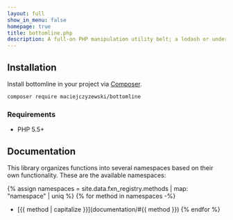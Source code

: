 ```yaml
---
layout: full
show_in_menu: false
homepage: true
title: bottomline.php
description: A full-on PHP manipulation utility belt; a lodash or underscore equivalent for PHP.
---
```


<div class="row">
<div class="col-md-6" markdown="1">

## Installation

Install bottomline in your project via [Composer](https://getcomposer.org/).

```bash
composer require maciejczyzewski/bottomline
```

### Requirements

- PHP 5.5+

</div>
<div class="col-md-6" markdown="1">

## Documentation

This library organizes functions into several namespaces based on their own functionality. These are the available namespaces:

{% assign namespaces = site.data.fxn_registry.methods | map: "namespace" | uniq %}
{% for method in namespaces -%}
- [{{ method | capitalize }}](documentation/#{{ method }})
{% endfor %}

</div>
</div>

